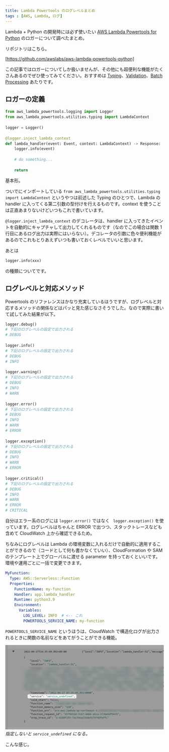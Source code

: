 ```yaml
---
title: Lambda Powertools のログレベルまとめ
tags : [AWS, Lambda, ログ]
---
```


Lambda + Python の開発時には必ず使いたい [AWS Lambda Powertools for Python](https://awslabs.github.io/aws-lambda-powertools-python/latest/) のロガーについて調べたまとめ。

リポジトリはこちら。

[https://github.com/awslabs/aws-lambda-powertools-python]

この記事ではロガーについてしか扱いませんが、その他にも超便利な機能がたくさんあるのでぜひ使ってみてください。おすすめは [Typing](https://awslabs.github.io/aws-lambda-powertools-python/latest/utilities/typing/)、[Validation](https://awslabs.github.io/aws-lambda-powertools-python/latest/utilities/validation/)、[Batch Processing](https://awslabs.github.io/aws-lambda-powertools-python/latest/utilities/batch/) あたりです。

## ロガーの定義

```python
from aws_lambda_powertools.logging import Logger
from aws_lambda_powertools.utilities.typing import LambdaContext

logger = Logger()

@logger.inject_lambda_context
def lambda_handler(event: Event, context: LambdaContext) -> Response:
    logger.info(event)

    # do something...

    return
```

基本形。

ついでにインポートしている `from aws_lambda_powertools.utilities.typing import LambdaContext` というやつは前述した Typing のひとつで、Lambda の handler に入ってくる第二引数の型付けを行えるものです。context を使うことは正直あまりないけどいつもこれで書いています。

`@logger.inject_lambda_context` のデコレータは、handler に入ってきたイベントを自動的にキャプチャして出力してくれるものです（なのでこの場合は関数 1 行目にあるログ出力は実際にはいらない）。デコレータの引数に色々便利機能があるのでこれもとりあえずいつも書いておくレベルでいいと思います。

あとは

```python
logger.info(xxx)
```

の種類についてです。

## ログレベルと対応メソッド

Powertools のリファレンスはかなり充実しているほうですが、ログレベルと対応するメソッドの関係などはパッと見た感じなさそうでした。なので実際に書いて試してみた結果が以下。

```python
logger.debug()
# 下記のログレベルの設定で出力される
# DEBUG

logger.info()
# 下記のログレベルの設定で出力される
# DEBUG
# INFO

logger.warning()
# 下記のログレベルの設定で出力される
# DEBUG
# INFO
# WARN

logger.error()
# 下記のログレベルの設定で出力される
# DEBUG
# INFO
# WARN
# ERROR

logger.exception()
# 下記のログレベルの設定で出力される
# DEBUG
# INFO
# WARN
# ERROR

logger.critical()
# 下記のログレベルの設定で出力される
# DEBUG
# INFO
# WARN
# ERROR
# CRITICAL

```

自分はエラー系のログには `logger.error()` ではなく ` logger.exception()` を使っています。ログレベルはちゃんと ERROR で出つつ、スタックトレースなども含めて CloudWatch 上から確認できるため。

ちなみにログレベルは Lambda の環境変数に入れるだけで自動的に適用することができるので（コードとして何も書かなくていい）、CloudFormation や SAM のテンプレート上でグローバルに渡せる parameter を持っておくといいです。環境や運用ごとに一括で変更できます。

```yaml
MyFunction:
  Type: AWS::Serverless::Function
  Properties:
    FunctionName: my-function
    Handler: app.lambda_handler
    Runtime: python3.9
    Environment:
      Variables:
        LOG_LEVEL: INFO  # <-- これ
        POWERTOOLS_SERVICE_NAME: my-function
```

`POWERTOOLS_SERVICE_NAME` というほうは、CloudWatch で構造化ログが出力されるときに関数の名前などをあてがうことができる機能。

![powertools-cloudwatch-logs](../images/powertools-cloudwatch-logs.png)
*指定しないと `service_undefined` になる。*

こんな感じ。
